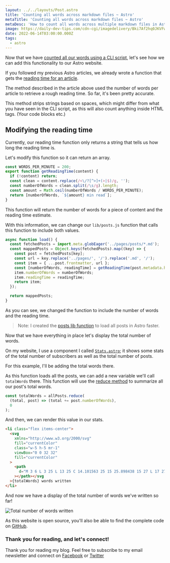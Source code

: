 ```yaml
---
layout: ../../layouts/Post.astro
title: 'Counting all words across markdown files ~ Astro'
metaTitle: 'Counting all words across markdown files ~ Astro'
metaDesc: 'How to count all words across multiple markdown files in Astro'
image: https://daily-dev-tips.com/cdn-cgi/imagedelivery/Bki7Af2hq0JKVFw1XYYMQg/bb19adac-1e09-46d3-4f08-50c47251eb00/og
date: 2022-06-14T03:00:00.000Z
tags:
  - astro
---
```


Now that we have [counted all our words using a CLI script](https://daily-dev-tips.com/posts/counting-all-words-across-markdown-files-cli/), let's see how we can add this functionality to our Astro website.

If you followed my previous Astro articles, we already wrote a function that gets the [reading time for an article](https://daily-dev-tips.com/posts/adding-reading-time-to-astro-the-easy-way/).

The method described in the article above used the number of words per article to retrieve a rough reading time.
So far, it's been pretty accurate.

This method strips strings based on spaces, which might differ from what you have seen in the CLI script, as this will also count anything inside HTML tags. (Your code blocks etc.)

## Modifying the reading time

Currently, our reading time function only returns a string that tells us how long the reading time is.

Let's modify this function so it can return an array.

```js
const WORDS_PER_MINUTE = 200;
export function getReadingTime(content) {
  if (!content) return;
  const clean = content.replace(/<\/?[^>]+(>|$)/g, '');
  const numberOfWords = clean.split(/\s/g).length;
  const amount = Math.ceil(numberOfWords / WORDS_PER_MINUTE);
  return [numberOfWords, `${amount} min read`];
}
```

This function will return the number of words for a piece of content and the reading time estimate.

With this information, we can change our `lib/posts.js` function that calls this function to include both values.

```js
async function load() {
  const fetchedPosts = import.meta.globEager('../pages/posts/*.md');
  const mappedPosts = Object.keys(fetchedPosts).map((key) => {
    const post = fetchedPosts[key];
    const url = key.replace('../pages/', '/').replace('.md', '/');
    const item = { ...post.frontmatter, url };
    const [numberOfWords, readingTime] = getReadingTime(post.metadata.html);
    item.numberOfWords = numberOfWords;
    item.readingTime = readingTime;
    return item;
  });

  return mappedPosts;
}
```

As you can see, we changed the function to include the number of words and the reading time.

> Note: I created the [posts lib function](https://github.com/rebelchris/daily-dev-tips/blob/master/src/lib/posts.js) to load all posts in Astro faster.

Now that we have everything in place let's display the total number of words.

On my website, I use a component I called [`Stats.astro`](https://github.com/rebelchris/daily-dev-tips/blob/master/src/components/Stats.astro); it shows some stats of the total number of subscribers as well as the total number of posts.

For this example, I'll be adding the total words there.

As this function loads all the posts, we can add a new variable we'll call `totalWords` there. This function will use the [reduce method](https://daily-dev-tips.com/posts/javascript-reduce-method/) to summarize all our post's total words.

```js
const totalWords = allPosts.reduce(
  (total, post) => (total += post.numberOfWords),
  0
);
```

And then, we can render this value in our stats.

```html
<li class="flex items-center">
  <svg
    xmlns="http://www.w3.org/2000/svg"
    fill="currentColor"
    class="w-5 h-5 mr-1"
    viewBox="0 0 32 32"
    fill="currentColor"
  >
    <path
      d="M 3 6 L 3 25 L 13 25 C 14.101563 25 15 25.898438 15 27 L 17 27 C 17 25.898438 17.898438 25 19 25 L 29 25 L 29 6 L 19 6 C 17.808594 6 16.734375 6.527344 16 7.359375 C 15.265625 6.527344 14.191406 6 13 6 Z M 5 8 L 13 8 C 14.101563 8 15 8.898438 15 10 L 17 10 C 17 8.898438 17.898438 8 19 8 L 27 8 L 27 23 L 19 23 C 17.808594 23 16.734375 23.527344 16 24.359375 C 15.265625 23.527344 14.191406 23 13 23 L 5 23 Z M 15 12 L 15 14 L 17 14 L 17 12 Z M 15 16 L 15 18 L 17 18 L 17 16 Z M 15 20 L 15 22 L 17 22 L 17 20 Z"
    ></path></svg
  >{totalWords} words written
</li>
```

And now we have a display of the total number of words we've written so far!

![Total number of words written](https://cdn.hashnode.com/res/hashnode/image/upload/v1654324224474/eDlL2kQT_.png)

As this website is open source, you'll also be able to find the complete code on [GitHub](https://github.com/rebelchris/daily-dev-tips).

### Thank you for reading, and let's connect!

Thank you for reading my blog. Feel free to subscribe to my email newsletter and connect on [Facebook](https://www.facebook.com/DailyDevTipsBlog) or [Twitter](https://twitter.com/DailyDevTips1)
